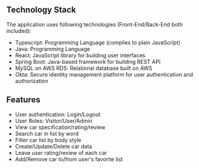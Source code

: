 
## Technology Stack

The application uses following technologies (Front-End/Back-End both included):

- Typescript: Programming Language (complies to plain JavaScript)
- Java: Programming Language
- React: JavaScript library for building user interfaces
- Spring Boot: Java-based framework for building REST API
- MySQL on AWS RDS: Relational database built on AWS
- Okta: Secure identity management platform for user authentication and authorization

## Features

- User authentication: Login/Logout
- User Roles: Visitor/User/Admin
- View car specification/rating/review
- Search car in list by word
- Filter car list by body style
- Create/Update/Delete car data
- Leave user rating/review of each car
- Add/Remove car to/from user's favorite list

